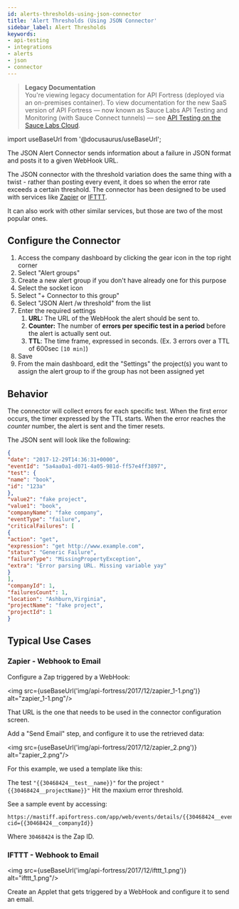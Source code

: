 ```yaml
---
id: alerts-thresholds-using-json-connector
title: 'Alert Thresholds (Using JSON Connector'
sidebar_label: Alert Thresholds
keywords:
- api-testing
- integrations
- alerts
- json
- connector
---
```


<head>
  <meta name="robots" content="noindex" />
</head>

> **Legacy Documentation**<br/>You're viewing legacy documentation for API Fortress (deployed via an on-premises container). To view documentation for the new SaaS version of API Fortress &#8212; now known as Sauce Labs API Testing and Monitoring (with Sauce Connect tunnels) &#8212; see [API Testing on the Sauce Labs Cloud](/api-testing/).

import useBaseUrl from '@docusaurus/useBaseUrl';

The JSON Alert Connector sends information about a failure in JSON format and posts it to a given WebHook URL.

The JSON connector with the threshold variation does the same thing with a twist - rather than posting every event, it does so when the error rate exceeds a certain threshold. The connector has been designed to be used with services like [Zapier](https://zapier.com/) or [IFTTT](https://ifttt.com/).

It can also work with other similar services, but those are two of the most popular ones.

## Configure the Connector

1. Access the company dashboard by clicking the gear icon in the top right corner
2. Select "Alert groups"
3. Create a new alert group if you don't have already one for this purpose
4. Select the socket icon
5. Select "+ Connector to this group"
6. Select "JSON Alert /w threshold" from the list
7. Enter the required settings
   1. **URL:** The URL of the WebHook the alert should be sent to.
   2. **Counter:** The number of **errors per specific test in a period** before the alert is actually sent out.
   3. **TTL**: The time frame, expressed in seconds. (Ex. 3 errors over a TTL of 600sec `[10 min]`)
8. Save
9. From the main dashboard, edit the "Settings" the project(s) you want to assign the alert group to if the group has not been assigned yet

## Behavior

The connector will collect errors for each specific test. When the first error occurs, the timer expressed by the TTL starts. When the error reaches the _counter_ number, the alert is sent and the timer resets.

The JSON sent will look like the following:

```json
{
"date": "2017-12-29T14:36:31+0000",
"eventId": "5a4aa0a1-d071-4a05-981d-ff57e4ff3897",
"test": {
"name": "book",
"id": "123a"
},
"value2": "fake project",
"value1": "book",
"companyName": "fake company",
"eventType": "failure",
"criticalFailures": [
{
"action": "get",
"expression": "get http://www.example.com",
"status": "Generic Failure",
"failureType": "MissingPropertyException",
"extra": "Error parsing URL. Missing variable yay"
}
],
"companyId": 1,
"failuresCount": 1,
"location": "Ashburn,Virginia",
"projectName": "fake project",
"projectId": 1
}
```

## Typical Use Cases

### Zapier - Webhook to Email

Configure a Zap triggered by a WebHook:

<img src={useBaseUrl('img/api-fortress/2017/12/zapier_1-1.png')} alt="zapier_1-1.png"/>

That URL is the one that needs to be used in the connector configuration screen.

Add a "Send Email" step, and configure it to use the retrieved data:

<img src={useBaseUrl('img/api-fortress/2017/12/zapier_2.png')} alt="zapier_2.png"/>

For this example, we used a template like this:

The test `"{{30468424__test__name}}"` for the project `"{{30468424__projectName}}"` Hit the maxium error threshold.

See a sample event by accessing:

```http request
https://mastiff.apifortress.com/app/web/events/details/{{30468424__eventId}}?cid={{30468424__companyId}}
```

Where `30468424` is the Zap ID.

### IFTTT - Webhook to Email

<img src={useBaseUrl('img/api-fortress/2017/12/ifttt_1.png')} alt="ifttt_1.png"/>

Create an Applet that gets triggered by a WebHook and configure it to send an email.
